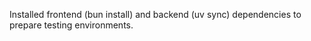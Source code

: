 Installed frontend (bun install) and backend (uv sync) dependencies to prepare testing environments.

